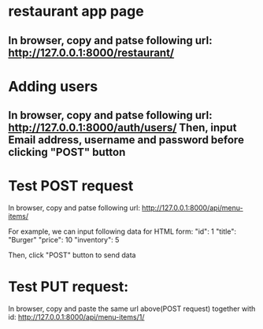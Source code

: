 # restaurant app page
In browser, copy and patse following url:
http://127.0.0.1:8000/restaurant/
--------------------------------------------

# Adding users
In browser, copy and patse following url:
http://127.0.0.1:8000/auth/users/
Then, input Email address, username and password before clicking "POST" button
---------------------------------------------

# Test POST request
In browser, copy and patse following url:
http://127.0.0.1:8000/api/menu-items/

For example, we can input following data for HTML form:
"id": 1
"title": "Burger"
"price": 10
"inventory": 5

Then, click "POST" button to send data

# Test PUT request:
In browser, copy and paste the same url above(POST request) together with id:
http://127.0.0.1:8000/api/menu-items/1/

